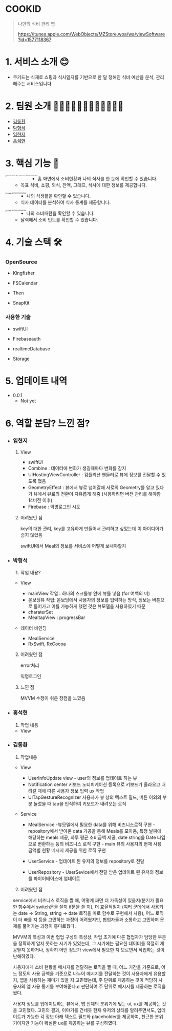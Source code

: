 # COOKID

> 나만의 식비 관리 앱
>
> https://itunes.apple.com/WebObjects/MZStore.woa/wa/viewSoftware?id=1577118367

# 1. 서비스 소개 😊

* 쿠키드는 식재료 쇼핑과 식사일지를 기반으로 한 달 정해진 식비 예산을 분석, 관리해주는 서비스입니다. 



# 2. 팀원 소개 👩🏻‍💻🧑🏻‍💻👨🏻‍💻🧑🏻‍💻

* [김동환](https://github.com/supersupremekim)
* [박형석](https://github.com/Developer-Paul-t)
* [임현지](https://github.com/leemyeonji)
* [홍석현](https://github.com/nyokki1119)



# 3. 핵심 기능 📱

<img src="/Users/shhong/Desktop/Simulator Screen Shot - iPhone 11 - 2021-07-21 at 14.55.21.png" alt="Simulator Screen Shot - iPhone 11 - 2021-07-21 at 14.55.21" style="zoom: 25%;" align="left">

 

* 홈 화면에서 소비현황과 나의 식사를 한 눈에 확인할 수 있습니다. 
  * 목표 식비, 쇼핑, 외식, 잔액, 그래프, 식사에 대한 정보를 제공합니다. 

<img src="/Users/shhong/Library/Application Support/typora-user-images/image-20210721150027068.png" alt="image-20210721150027068" style="zoom:33%;" align="left" />

* 나의 식생활을 확인할 수 있습니다. 
  * 식사 데이터를 분석하여 식사 통계를 제공합니다. 

<img src="/Users/shhong/Library/Application Support/typora-user-images/image-20210721150100268.png" alt="image-20210721150100268" style="zoom:33%;" align="left" />

* 나의 소비패턴을 확인할 수 있습니다.
  * 달력에서 소비 빈도를 확인할 수 있습니다. 



# 4. 기술 스택 🛠

### OpenSource

* Kingfisher

* FSCalendar

* Then

* SnapKit



### 사용한 기술 

* swiftUI

* Firebaseauth

* realtimeDatabase

* Storage



# 5. 업데이트 내역

* 0.0.1
  * Not yet
    

# 6. 역할 분담? 느낀 점? 

* ### 임현지

  1. View
     * swiftUI
     * Combine : 데이터에 변화가 생길때마다 변화를 감지
     * UIHostingViewController : 컴플리션 핸들러로 뷰에 정보를 전달할 수 있도록 했음
     * GeometryEffect : 뷰에서 뷰로 넘어갈때 서로의 Geometry를 알고 있다가 뷰에서 뷰로의 전환이 자유롭게 해줌 (사용하려면 버전 관리를 해야함 14버전 이후)
     * Firebase : 익명로그인 시도

  2. 어려웠던 점

     key의 대한 관리, key를 고유하게 만들어서 관리하고 싶었는데 이 아이디어가 쉽지 않았음

     swiftUI에서 Meal의 정보를 서비스에 어떻게 보내야할지 

* ### 박형석

  1. 작업 내용?

  * View
    * mainView 작업 : 하나의 스크롤뷰 안에 뷰를 넣음 (for 여백의 미) 
    * 온보딩뷰 작업: 온보딩에서 사용자의 정보를 입력하는 방식, 정보는 버튼으로 들어가고 이를 가능하게 했던 것은 뷰모델을 사용하였기 때문 
    * charaterSet 
    * MealtapView : progressBar

  * 데이터 바인딩
    * MealService
    * RxSwift, RxCocoa

  2. 어려웠던 점

     error처리

     익명로그인 

  3. 느낀 점

     MVVM 수정이 쉬운 장점을 느꼈음

* ### 홍석현

  1. 작업 내용

  * View



* ### 김동환 

  1. 작업내용

  * View

    * UserInfoUpdate view - user의 정보를 업데이트 하는 뷰
     - Notification center
        키보드 노티피케이션 등록으로 키보드가 올라오고 내려갈 때에 따른 사용자 정보 입력 ux 작업
     - UITapGestureRecognizer
        사용자가 뷰 상의 텍스트 필드, 버튼 이외의 부분 눌렀을 때 tap을 인식하여 키보드가 내려오는 로직
        
  * Service
    
    * MealService 
      -뷰모델에서 필요한 data를 위해 비즈니스로직 구현 
          -  repository에서 받아온 data 가공을 통해 Meals를 모아둠, 특정 날짜에 해당하는 meals 제공, 하루 평균 소비금액 제공, date string을 Date 타입으로 변환하는 등의 비즈니스 로직 구현
          -  main 뷰의 사용자의 현재 사용 금액별 현황 메시지 제공을 위한 로직 구현
          
    * UserService
          -  업데이트 된 유저의 정보를 repository로 전달
    
    * UserRepository
          -  UserSevice에서 전달 받은 업데이트 된 유저의 정보를 파이어베이스에 업데이트


  2. 어려웠던 점
   
    service에서 비즈니스 로직을 짤 때, 어떻게 짜면 더 가독성이 있을지(분기가 필요한 함수에서 switch문을 쓸지 if문을 쓸 지), 더 효율적일지 (여러 군데에서 사용되는 date -> String, string -> date 로직을 따로 함수로 구현해서 사용), 어느 로직이 더 빠를 지 등을 고민하는 과정이 어려웠지만, 협업자들과 소통하고 고민하며 문제를 풀어가는 과정이 흥미로웠다.
    
    MVVM의 특성과 이번 협업 구성의 특성상, 작업 초기에 다른 협업자가 담당한 부분을 정확하게 알지 못하는 시기가 있었는데, 그 시기에는 필요한 데이터를 적절히 제공받지 못하거나, 정확히 어떤 정보가 view에서 필요한 지 모르면서 작업하는 것이 난해하였다.
    
    사용자에게 소비 현황별 메시지를 전달하는 로직을 짤 때, 어느 기간을 기준으로, 어느 정도의 사용 금액을 기준으로 나누어 메시지를 전달하는 것이 사용자에게 유용할 지, 앱을 사용하는 재미가 있을 지 고민했는데, 주 단위로 제공하는 것이 적당히 사용자의 앱 사용 동기를 부여해준다고 판단하여 주 단위로 메시지를 제공하는 로직을 짰다.
    
    사용자 정보를 업데이트하는 뷰에서, 앱 전체의 분위기에 맞는 ui, ux를 제공하는 것을 고민했다. 고민의 결과, 이야기를 건네듯 현재 유저의 상태를 알려주면서도, 업데이트가 가능한 각 정보 아래 텍스트 필드와 placeholder를 제공하여, 친근한 분위기이지만 기능이 확실한 ux를 제공하는 뷰를 구성하였다.




